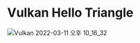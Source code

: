 # Vulkan Hello Triangle

![Vulkan 2022-03-11 오후 10_16_32](https://user-images.githubusercontent.com/86466517/157874027-a59ff80d-9e30-481d-931e-d2099c33127f.png)
